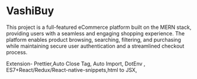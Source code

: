 # VashiBuy
This project is a full-featured eCommerce platform built on the MERN stack, providing users with a seamless and engaging shopping experience. The platform enables product browsing, searching, filtering, and purchasing while maintaining secure user authentication and a streamlined checkout process.

Extension- Prettier,Auto Close Tag, Auto Import, DotEnv , ES7+React/Redux/React-native-snippets,html to JSX,
